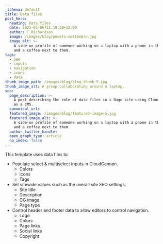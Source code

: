 ```yaml
---
_schema: default
title: Data files
post_hero:
  heading: Data files
  date: 2025-05-06T11:18:38+12:00
  author: T Richardson
  image: /images/blog/pexels-cottonbro.jpg
  image_alt: >-
    A side-on profile of someone working on a laptop with a phone in their hand,
    and a coffee next to them.
tags:
  - seo
  - inputs
  - navigation
  - icons
  - data
thumb_image_path: /images/blog/blog-thumb-5.jpg
thumb_image_alt: A group collaborating around a laptop.
seo:
  page_description: >-
    A post describing the role of data files in a Hugo site using CloudCannon
    as a CMS.
  canonical_url:
  featured_image: /images/blog/featured-image-5.jpg
  featured_image_alt: >-
    A side-on profile of someone working on a laptop with a phone in their hand,
    and a coffee next to them.
  author_twitter_handle:
  open_graph_type: article
  no_index: false
---
```

This template uses data files to:

* Populate select & multiselect inputs in CloudCannon.
  * Colors
  * Icons
  * Tags
* Set sitewide values such as the overall site SEO settings.
  * Site title
  * Description
  * OG image
  * Page type
* Control header and footer data to allow editors to control navigation.
  * Logo
  * Colors
  * Page links
  * Social links
  * Copyright